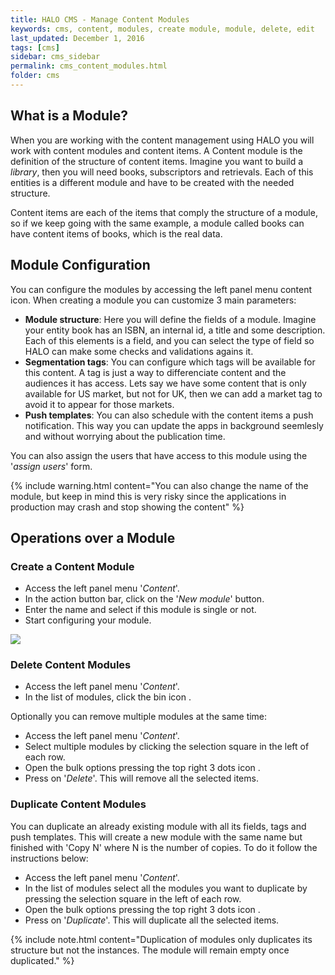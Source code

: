 ```yaml
---
title: HALO CMS - Manage Content Modules
keywords: cms, content, modules, create module, module, delete, edit
last_updated: December 1, 2016
tags: [cms]
sidebar: cms_sidebar
permalink: cms_content_modules.html
folder: cms
---
```


## What is a Module?

When you are working with the content management using HALO you will work with content modules and content items.
A Content module is the definition of the structure of content items. Imagine you want to build a *library*, then you will
need books, subscriptors and retrievals. Each of this entities is a different module and have to be created with
the needed structure.

Content items are each of the items that comply the structure of a module, so if we keep going with the same example, a module called
books can have content items of books, which is the real data.

## Module Configuration

You can configure the modules by accessing the left panel menu <span class="fa fa-bars"/> content icon. When creating a module you can
customize 3 main parameters:

- **Module structure**: Here you will define the fields of a module. Imagine your entity book has an ISBN, an internal id,
a title and some description. Each of this elements is a field, and you can select the type of field so HALO can make some
checks and validations agains it.
- **Segmentation tags**: You can configure which tags will be available for this content. A tag is just a way to differenciate
content and the audiences it has access. Lets say we have some content that is only available for US market, but not for UK,
then we can add a market tag to avoid it to appear for those markets.
- **Push templates**: You can also schedule with the content items a push notification. This way you can update the apps
in background seemlesly and without worrying about the publication time.

You can also assign the users that have access to this module using the '*assign users*' form.

{% include warning.html content="You can also change the name of the module, but keep in mind this is very risky since the applications in production may crash and stop showing the content" %}

## Operations over a Module

### Create a Content Module

- Access the left panel menu '*Content*'.
- In the action button bar, click on the '*New module*' button.
- Enter the name and select if this module is single or not.
- Start configuring your module.

<img src="./images/tutorial_create_module.gif" />

### Delete Content Modules

- Access the left panel menu '*Content*'.
- In the list of modules, click the bin icon <span class="fa fa-trash"/>.

Optionally you can remove multiple modules at the same time:

- Access the left panel menu '*Content*'.
- Select multiple modules by clicking the selection square in the left of each row.
- Open the bulk options pressing the top right 3 dots icon <span class="fa fa-ellipsis-v"/>.
- Press on '*Delete*'. This will remove all the selected items.

### Duplicate Content Modules

You can duplicate an already existing module with all its fields, tags and push templates. This will create a 
new module with the same name but finished with 'Copy N' where N is the number of copies. To do it follow the instructions
below:

- Access the left panel menu '*Content*'.
- In the list of modules select all the modules you want to duplicate by pressing the selection square in the left of each row.
- Open the bulk options pressing the top right 3 dots icon <span class="fa fa-ellipsis-v"/>.
- Press on '*Duplicate*'. This will duplicate all the selected items.

{% include note.html content="Duplication of modules only duplicates its structure but not the instances. The module will remain empty once duplicated." %}



